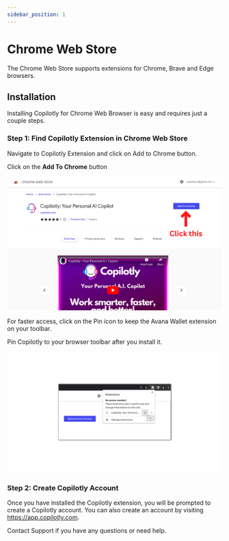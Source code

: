 ```yaml
---
sidebar_position: 1
---
```


# Chrome Web Store

The Chrome Web Store supports extensions for Chrome, Brave and Edge browsers.

## Installation

Installing Copilotly for Chrome Web Browser is easy and requires just a couple steps.

### Step 1: Find Copilotly Extension in Chrome Web Store

Navigate to Copilotly Extension and click on Add to Chrome button.

Click on the **Add To Chrome** button

![Add to chrome](./img/add-to-chrome.png)

For faster access, click on the Pin icon to keep the Avana Wallet extension on your toolbar.

Pin Copilotly to your browser toolbar after you install it.

![Pin to toolbar](./img/pin.png)

### Step 2: Create Copilotly Account

Once you have installed the Copilotly extension, you will be prompted to create a Copilotly account. You can also create an account by visiting <https://app.copilotly.com>.

Contact Support if you have any questions or need help.
